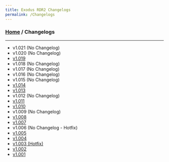 ```yaml
---
title: Exodus RDR2 Changelogs
permalink: /Changelogs
---
```

### [Home](/) / Changelogs
---
- v1.021 (No Changelog)
- v1.020 (No Changelog)
- [v1.019](Changelogs/1019)
- v1.018 (No Changelog)
- v1.017 (No Changelog)
- v1.016 (No Changelog)
- v1.015 (No Changelog)
- [v1.014](Changelogs/1014)
- [v1.013](Changelogs/1013)
- v1.012 (No Changelog)
- [v1.011](Changelogs/1011)
- [v1.010](Changelogs/1010)
- v1.009 (No Changelog)
- [v1.008](Changelogs/1008)
- [v1.007](Changelogs/1007)
- v1.006 (No Changelog - Hotfix)
- [v1.005](Changelogs/1005)
- [v1.004](Changelogs/1004)
- [v1.003 (Hotfix)](Changelogs/1003)
- [v1.002](Changelogs/1002)
- [v1.001](Changelogs/1001)
